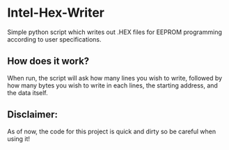# Intel-Hex-Writer
Simple python script which writes out .HEX files for EEPROM programming according to user specifications.

## How does it work?
When run, the script will ask how many lines you wish to write, followed by how many bytes you wish to write in each lines, the starting address, and the data itself.

## Disclaimer:
As of now, the code for this project is quick and dirty so be careful when using it!
